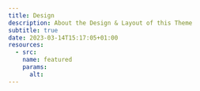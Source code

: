 ```yaml
---
title: Design
description: About the Design & Layout of this Theme
subtitle: true
date: 2023-03-14T15:17:05+01:00
resources:
  - src:
    name: featured
    params:
      alt:
---
```

